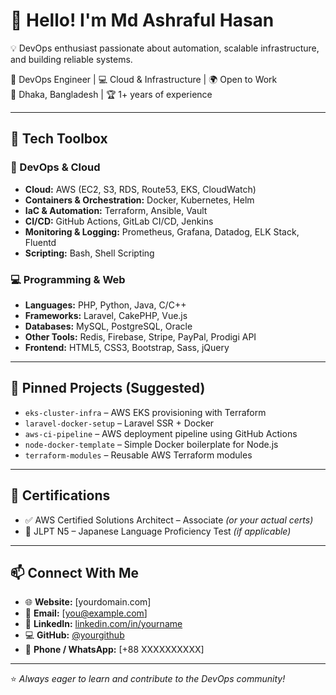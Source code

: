 # 👋 Hello! I'm Md Ashraful Hasan
💡 DevOps enthusiast passionate about automation, scalable infrastructure, and building reliable systems.

🚀 DevOps Engineer | 💻 Cloud & Infrastructure | 🌍 Open to Work  
📍 Dhaka, Bangladesh | 🏆 1+ years of experience

---

## 🧰 Tech Toolbox

### 🚀 DevOps & Cloud
- **Cloud:** AWS (EC2, S3, RDS, Route53, EKS, CloudWatch)
- **Containers & Orchestration:** Docker, Kubernetes, Helm
- **IaC & Automation:** Terraform, Ansible, Vault
- **CI/CD:** GitHub Actions, GitLab CI/CD, Jenkins
- **Monitoring & Logging:** Prometheus, Grafana, Datadog, ELK Stack, Fluentd
- **Scripting:** Bash, Shell Scripting

### 💻 Programming & Web
- **Languages:** PHP, Python, Java, C/C++
- **Frameworks:** Laravel, CakePHP, Vue.js
- **Databases:** MySQL, PostgreSQL, Oracle
- **Other Tools:** Redis, Firebase, Stripe, PayPal, Prodigi API
- **Frontend:** HTML5, CSS3, Bootstrap, Sass, jQuery

---

## 📌 Pinned Projects (Suggested)
- `eks-cluster-infra` – AWS EKS provisioning with Terraform
- `laravel-docker-setup` – Laravel SSR + Docker
- `aws-ci-pipeline` – AWS deployment pipeline using GitHub Actions
- `node-docker-template` – Simple Docker boilerplate for Node.js
- `terraform-modules` – Reusable AWS Terraform modules

---

## 📜 Certifications
- ✅ AWS Certified Solutions Architect – Associate *(or your actual certs)*
- 📘 JLPT N5 – Japanese Language Proficiency Test *(if applicable)*

---

## 📫 Connect With Me
- 🌐 **Website:** [yourdomain.com]
- 📧 **Email:** [you@example.com]
- 💼 **LinkedIn:** [linkedin.com/in/yourname](https://linkedin.com/in/yourname)
- 💻 **GitHub:** [@yourgithub](https://github.com/yourgithub)
- 📱 **Phone / WhatsApp:** [+88 XXXXXXXXXX]

---

⭐ _Always eager to learn and contribute to the DevOps community!_


<!--
**MdAshrafulHasan/MdAshrafulHasan** is a ✨ _special_ ✨ repository because its `README.md` (this file) appears on your GitHub profile.

Here are some ideas to get you started:

- 🔭 I’m currently working on ...
- 🌱 I’m currently learning ...
- 👯 I’m looking to collaborate on ...
- 🤔 I’m looking for help with ...
- 💬 Ask me about ...
- 📫 How to reach me: ...
- 😄 Pronouns: ...
- ⚡ Fun fact: ...
-->
